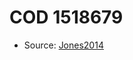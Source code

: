 <a name="material" />

# COD 1518679
<script type="application/ld+json">
  {
    "@context": "https://schema.org/",
    "@type": "ChemicalSubstance",
    "http://purl.org/dc/terms/conformsTo":
      {
        "@type": "CreativeWork",
        "@id": "https://bioschemas.org/profiles/ChemicalSubstance/0.4-RELEASE/"
      },
    "@id": "https://egonw.github.io/nanowiki/nanowiki399.html#material",
    "name": "COD 1518679",
    "sameAs": "http://127.0.0.1/mediawiki/index.php/Special:URIResolver/COD_1518679"
  }
</script>


* Source: [Jones2014](Jones2014.md)

